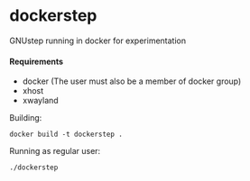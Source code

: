 # dockerstep
GNUstep running in docker for experimentation

#### Requirements

* docker (The user must also be a member of docker group)
* xhost
* xwayland

Building:
```
docker build -t dockerstep .
```

Running as regular user:

```
./dockerstep
```
